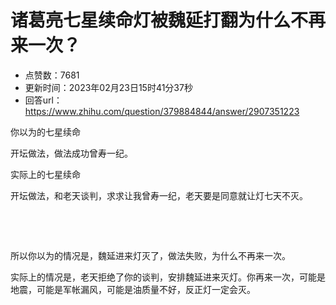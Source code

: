 # 诸葛亮七星续命灯被魏延打翻为什么不再来一次？
- 点赞数：7681
- 更新时间：2023年02月23日15时41分37秒
- 回答url：https://www.zhihu.com/question/379884844/answer/2907351223
<body>
 <p data-pid="JgkQ_z-S">你以为的七星续命</p>
 <p data-pid="8Lxn2Q8d">开坛做法，做法成功曾寿一纪。</p>
 <p data-pid="AKpaIKA6">实际上的七星续命</p>
 <p data-pid="YOH7qnev">开坛做法，和老天谈判，求求让我曾寿一纪，老天要是同意就让灯七天不灭。</p>
 <p class="ztext-empty-paragraph"><br></p>
 <p class="ztext-empty-paragraph"><br></p>
 <p data-pid="TPmRCEOE">所以你以为的情况是，魏延进来灯灭了，做法失败，为什么不再来一次。</p>
 <p data-pid="qdp0gQJ6">实际上的情况是，老天拒绝了你的谈判，安排魏延进来灭灯。你再来一次，可能是地震，可能是军帐漏风，可能是油质量不好，反正灯一定会灭。</p>
</body>